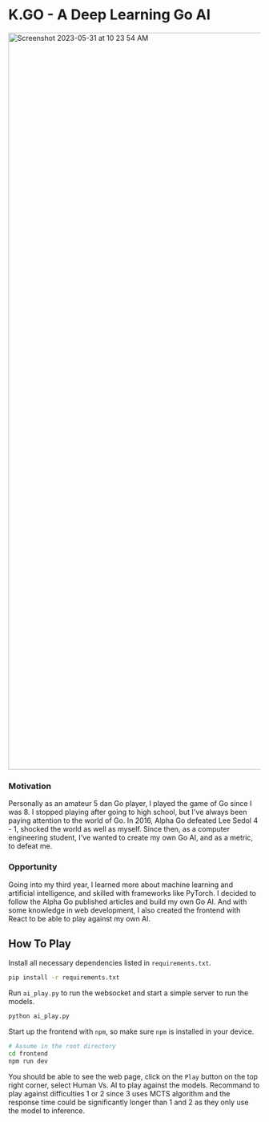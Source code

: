 # K.GO - A Deep Learning Go AI

<img width="1470" alt="Screenshot 2023-05-31 at 10 23 54 AM" src="https://github.com/KevinLiTian/K.GO/assets/99038613/6192ac99-e4a8-4b09-b3d1-13d8e0f00252">

### Motivation
Personally as an amateur 5 dan Go player, I played the game of Go since I was 8. I stopped playing after going to high school, but I've always
been paying attention to the world of Go. In 2016, Alpha Go defeated Lee Sedol 4 - 1, shocked the world as well as myself. Since then, as a computer engineering
student, I've wanted to create my own Go AI, and as a metric, to defeat me.

### Opportunity
Going into my third year, I learned more about machine learning and artificial intelligence, and skilled with frameworks like PyTorch. I decided to
follow the Alpha Go published articles and build my own Go AI. And with some knowledge in web development, I also created the frontend with React
to be able to play against my own AI.

## How To Play

Install all necessary dependencies listed in `requirements.txt`.

```sh
pip install -r requirements.txt
```

Run `ai_play.py` to run the websocket and start a simple server to run the models.

```sh
python ai_play.py
```

Start up the frontend with `npm`, so make sure `npm` is installed in your device.

```sh
# Assume in the root directory
cd frontend
npm run dev
```

You should be able to see the web page, click on the `Play` button on the top right corner, select Human Vs. AI to play against the models.
Recommand to play against difficulties 1 or 2 since 3 uses MCTS algorithm and the response time could be significantly longer than 1 and 2 as they only use
the model to inference.
